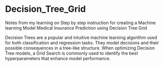# Decision_Tree_Grid
Notes from my learning on Step by step instruction for creating a Machine learning Model Medical Insurance Prediction using Decision Tree Grid

Decision Trees are a popular and intuitive machine learning algorithm used for both classification and regression tasks. They model decisions and their possible consequences in a tree-like structure. When optimizing Decision Tree models, a Grid Search is commonly used to identify the best hyperparameters that enhance model performance.
